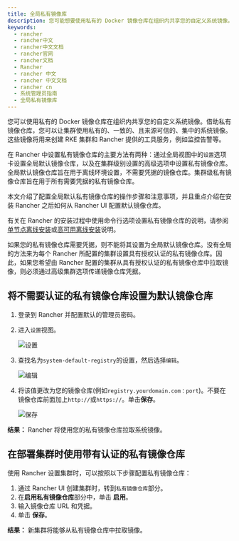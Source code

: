 ```yaml
---
title: 全局私有镜像库
description: 您可能想要使用私有的 Docker 镜像仓库在组织内共享您的自定义系统镜像。借助私有镜像仓库，您可以让集群使用私有的、一致的、且来源可信的、集中的系统镜像。这些镜像将用来创建 RKE 集群和 Rancher 提供的工具服务，例如监控告警等。在 Rancher 中设置私有镜像仓库的主要方法有两种：通过全局视图中的`设置`选项卡设置全局默认镜像仓库，以及在集群级别设置的高级选项中设置私有镜像仓库。全局默认镜像仓库旨在用于离线环境设置，不需要凭据的镜像仓库。集群级私有镜像仓库旨在用于所有需要凭据的私有镜像仓库。本部分是关于配置全局默认私有镜像仓库的，并且重点介绍在安装 Rancher 之后如何从 Rancher UI 配置默认镜像仓库。
keywords:
  - rancher
  - rancher中文
  - rancher中文文档
  - rancher官网
  - rancher文档
  - Rancher
  - rancher 中文
  - rancher 中文文档
  - rancher cn
  - 系统管理员指南
  - 全局私有镜像库
---
```


您可以使用私有的 Docker 镜像仓库在组织内共享您的自定义系统镜像。借助私有镜像仓库，您可以让集群使用私有的、一致的、且来源可信的、集中的系统镜像。这些镜像将用来创建 RKE 集群和 Rancher 提供的工具服务，例如监控告警等。

在 Rancher 中设置私有镜像仓库的主要方法有两种：通过全局视图中的`设置`选项卡设置全局默认镜像仓库，以及在集群级别设置的高级选项中设置私有镜像仓库。全局默认镜像仓库旨在用于离线环境设置，不需要凭据的镜像仓库。集群级私有镜像仓库旨在用于所有需要凭据的私有镜像仓库。

本文介绍了配置全局默认私有镜像仓库的操作步骤和注意事项，并且重点介绍在安装 Rancher 之后如何从 Rancher UI 配置默认镜像仓库。

有关在 Rancher 的安装过程中使用命令行选项设置私有镜像仓库的说明，请参阅[单节点离线安装](/docs/rancher2.5/installation/other-installation-methods/air-gap/_index)或[高可用离线安装](/docs/rancher2.5/installation/other-installation-methods/air-gap/_index)说明。

如果您的私有镜像仓库需要凭据，则不能将其设置为全局默认镜像仓库。没有全局的方法来为每个 Rancher 所配置的集群设置具有授权认证的私有镜像仓库。因此，如果您希望由 Rancher 配置的集群从具有授权认证的私有镜像仓库中拉取镜像，则必须通过高级集群选项传递镜像仓库凭据。

## 将不需要认证的私有镜像仓库设置为默认镜像仓库

1. 登录到 Rancher 并配置默认的管理员密码。

2. 进入`设置`视图。

   ![设置](/img/rancher/airgap/settings.png)

3. 查找名为`system-default-registry`的设置，然后选择`编辑`。

   ![编辑](/img/rancher/airgap/edit-system-default-registry.png)

4. 将该值更改为您的镜像仓库(例如`registry.yourdomain.com：port`)。不要在镜像仓库前面加上`http://`或`https://`。单击**保存**。

   ![保存](/img/rancher/airgap/enter-system-default-registry.png)

**结果：** Rancher 将使用您的私有镜像仓库拉取系统镜像。

## 在部署集群时使用带有认证的私有镜像仓库

使用 Rancher 设置集群时，可以按照以下步骤配置私有镜像仓库：

1. 通过 Rancher UI 创建集群时，转到`私有镜像仓库`部分。
2. 在**启用私有镜像仓库**部分中，单击 **启用**。
3. 输入镜像仓库 URL 和凭据。
4. 单击 **保存**。

**结果：** 新集群将能够从私有镜像仓库中拉取镜像。
